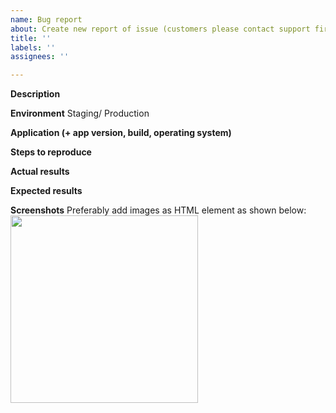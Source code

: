 ```yaml
---
name: Bug report
about: Create new report of issue (customers please contact support first)
title: ''
labels: ''
assignees: ''

---
```


**Description**


**Environment**
Staging/ Production

**Application (+ app version, build, operating system)**


**Steps to reproduce**


**Actual results**


**Expected results**


**Screenshots**
Preferably add images as HTML element as shown below:
 <img src="link-to-uploaded-photo" width="300"/>
